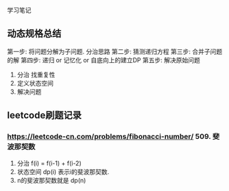 学习笔记

## 动态规格总结

第一步: 将问题分解为子问题. 分治思路
第二步: 猜测递归方程
第三步: 合并子问题的解
第四步: 递归 or 记忆化 or 自底向上的建立DP
第五步: 解决原始问题

1. 分治  找重复性
2. 定义状态空间
3. 解决问题

## leetcode刷题记录

### https://leetcode-cn.com/problems/fibonacci-number/ 509. 斐波那契数

1. 分治  f(i) = f(i-1) + f(i-2)
2. 状态空间 dp(i)  表示i的斐波那契数.
3. n的斐波那契数就是 dp(n)